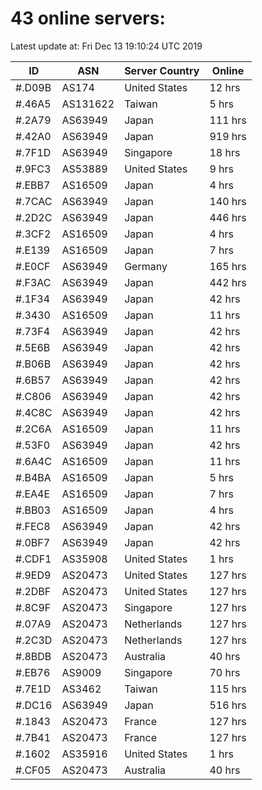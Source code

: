 # 43 online servers:

Latest update at: Fri Dec 13 19:10:24 UTC 2019

| ID | ASN | Server Country | Online |
| -- | --- | -------------- | ------ |
| #.D09B | AS174 | United States | 12 hrs |
| #.46A5 | AS131622 | Taiwan | 5 hrs |
| #.2A79 | AS63949 | Japan | 111 hrs |
| #.42A0 | AS63949 | Japan | 919 hrs |
| #.7F1D | AS63949 | Singapore | 18 hrs |
| #.9FC3 | AS53889 | United States | 9 hrs |
| #.EBB7 | AS16509 | Japan | 4 hrs |
| #.7CAC | AS63949 | Japan | 140 hrs |
| #.2D2C | AS63949 | Japan | 446 hrs |
| #.3CF2 | AS16509 | Japan | 4 hrs |
| #.E139 | AS16509 | Japan | 7 hrs |
| #.E0CF | AS63949 | Germany | 165 hrs |
| #.F3AC | AS63949 | Japan | 442 hrs |
| #.1F34 | AS63949 | Japan | 42 hrs |
| #.3430 | AS16509 | Japan | 11 hrs |
| #.73F4 | AS63949 | Japan | 42 hrs |
| #.5E6B | AS63949 | Japan | 42 hrs |
| #.B06B | AS63949 | Japan | 42 hrs |
| #.6B57 | AS63949 | Japan | 42 hrs |
| #.C806 | AS63949 | Japan | 42 hrs |
| #.4C8C | AS63949 | Japan | 42 hrs |
| #.2C6A | AS16509 | Japan | 11 hrs |
| #.53F0 | AS63949 | Japan | 42 hrs |
| #.6A4C | AS16509 | Japan | 11 hrs |
| #.B4BA | AS16509 | Japan | 5 hrs |
| #.EA4E | AS16509 | Japan | 7 hrs |
| #.BB03 | AS16509 | Japan | 4 hrs |
| #.FEC8 | AS63949 | Japan | 42 hrs |
| #.0BF7 | AS63949 | Japan | 42 hrs |
| #.CDF1 | AS35908 | United States | 1 hrs |
| #.9ED9 | AS20473 | United States | 127 hrs |
| #.2DBF | AS20473 | United States | 127 hrs |
| #.8C9F | AS20473 | Singapore | 127 hrs |
| #.07A9 | AS20473 | Netherlands | 127 hrs |
| #.2C3D | AS20473 | Netherlands | 127 hrs |
| #.8BDB | AS20473 | Australia | 40 hrs |
| #.EB76 | AS9009 | Singapore | 70 hrs |
| #.7E1D | AS3462 | Taiwan | 115 hrs |
| #.DC16 | AS63949 | Japan | 516 hrs |
| #.1843 | AS20473 | France | 127 hrs |
| #.7B41 | AS20473 | France | 127 hrs |
| #.1602 | AS35916 | United States | 1 hrs |
| #.CF05 | AS20473 | Australia | 40 hrs |

